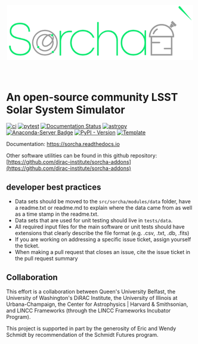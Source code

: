 <h1 align="center">
<img src="https://raw.githubusercontent.com/dirac-institute/sorcha/main/docs/images/sorcha_logo.png" width="500">
</h1><br>

# An open-source community LSST Solar System Simulator

[![ci](https://github.com/dirac-institute/sorcha/actions/workflows/smoke-test.yml/badge.svg)](https://github.com/dirac-institute/sorcha/actions/workflows/smoke-test.yml)
[![pytest](https://github.com/dirac-institute/sorcha/actions/workflows/testing-and-coverage.yml/badge.svg)](https://github.com/dirac-institute/sorcha/actions/workflows/testing-and-coverage.yml)
[![Documentation Status](https://readthedocs.org/projects/sorcha/badge/?version=latest)](https://sorcha.readthedocs.io/en/latest/?badge=latest)
[![astropy](http://img.shields.io/badge/powered%20by-AstroPy-orange.svg?style=flat)](http://www.astropy.org/) 
[![Anaconda-Server Badge](https://anaconda.org/conda-forge/sorcha/badges/version.svg)](https://anaconda.org/conda-forge/sorcha)
[![PyPI - Version](https://img.shields.io/pypi/v/sorcha)](https://pypi.python.org/pypi/sorcha)
[![Template](https://img.shields.io/badge/Template-LINCC%20Frameworks%20Python%20Project%20Template-brightgreen)](https://lincc-ppt.readthedocs.io/en/latest/)

Documentation: https://sorcha.readthedocs.io

Other software utilities can be found in this github repository: [https://github.com/dirac-institute/sorcha-addons](https://github.com/dirac-institute/sorcha-addons)
## developer best practices
* Data sets should be moved to the `src/sorcha/modules/data` folder, have a readme.txt or readme.md to explain where the data came from as well as a time stamp in the readme.txt.
* Data sets that are used for unit testing should live in `tests/data`.  
* All required input files for the main software or unit tests should have extensions that clearly describe the file format (e.g. .csv, .txt, .db, .fits)
* If you are working on addressing a specific issue ticket, assign yourself the ticket.
* When making a pull request that closes an issue, cite the issue ticket in the pull request summary

## Collaboration
This effort is a collaboration between Queen's University Belfast, the University of Washington's DiRAC Institute, 
the University of Illinois at Urbana-Champaign, the Center for Astrophysics | Harvard & Smithsonian, and LINCC Frameworks (through the LINCC Frameworks Incubator Program).

This project is supported in part by the generosity of Eric and Wendy Schmidt by recommendation of the Schmidt Futures program.


